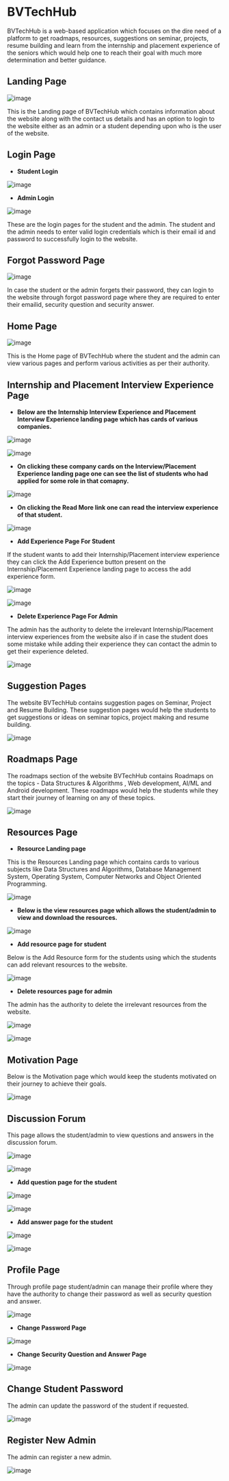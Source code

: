 # BVTechHub
BVTechHub is a web-based application which focuses on the dire need of a platform to get roadmaps, resources, suggestions on seminar, projects, resume building and learn from the internship and placement experience of the seniors which would help one to reach their goal with much more determination and better guidance.

## Landing Page

![image](https://user-images.githubusercontent.com/93242916/170872173-203b8758-b0a2-4e82-876f-26e81660278e.png)

This is the Landing page of BVTechHub which contains information about the website along with the contact us details and has an option to login to the website either as an admin or a student depending upon who is the user of the website.

## Login Page

- **Student Login**

![image](https://user-images.githubusercontent.com/93242916/170872581-481a337b-056b-484d-b42d-1472923505f2.png)

- **Admin Login**

![image](https://user-images.githubusercontent.com/93242916/170872613-0b2ab7eb-205c-4242-8bde-ddc2aa1dafa0.png)

These are the login pages for the student and the admin. The student and the admin needs to enter valid login credentials which is their email id and password to successfully login to the website.

## Forgot Password Page

![image](https://user-images.githubusercontent.com/93242916/170873402-1760a99b-036a-4b98-89d3-1bfaa6f0eb43.png)

In case the student or the admin forgets their password, they can login to the website through forgot password page where they are required to enter their emailid, security question and security answer.

## Home Page

![image](https://user-images.githubusercontent.com/93242916/170874216-5f1dd2f3-f0b8-4a6b-ae2b-b9bc14f4908d.png)

This is the Home page of BVTechHub where the student and the admin can view various pages and perform various activities as per their authority.

## Internship and Placement Interview Experience Page

- **Below are the Internship Interview Experience and Placement Interview Experience landing page which has cards of various companies.**

![image](https://user-images.githubusercontent.com/93242916/170874608-654c5406-2a0e-49fa-8e12-2160ab461a66.png)

![image](https://user-images.githubusercontent.com/93242916/170874666-ee5c8909-e686-43e3-9e77-1038868b6422.png)

- **On clicking these company cards on the Interview/Placement Experience landing page one can see the list of students who had applied for some role in that comapny.**

![image](https://user-images.githubusercontent.com/93242916/170875188-b7160757-4954-4988-b8ac-e2cc928e6564.png)

- **On clicking the Read More link one can read the interview experience of that student.**

![image](https://user-images.githubusercontent.com/93242916/170875210-dcff7f0b-0e8f-4d7b-8ad9-2c20cd860e4d.png)

- **Add Experience Page For Student**

If the student wants to add their Internship/Placement interview experience they can click the Add Experience button present on the Internship/Placement Experience landing page to access the add experience form.

![image](https://user-images.githubusercontent.com/93242916/170875437-0820fb95-86f3-4f1c-a145-4eb63d908c5c.png)

![image](https://user-images.githubusercontent.com/93242916/170875556-9b11e7be-9582-4cd4-ad63-4feccdbaecb4.png)

- **Delete Experience Page For Admin**

The admin has the authority to delete the irrelevant Internship/Placement interview experiences from the website also if in case the student does some mistake while adding their experience they can contact the admin to get their experience deleted.

![image](https://user-images.githubusercontent.com/93242916/170875900-57c8cc0c-5383-4dc0-b944-e6b1dd17e02d.png)

## Suggestion Pages

The website BVTechHub contains suggestion pages on Seminar, Project and Resume Building. These suggestion pages would help the students to get suggestions or ideas on seminar topics, project making and resume building.

![image](https://user-images.githubusercontent.com/93242916/170876370-1efda30c-65ee-418d-b6cd-ddbf37e7af96.png)

## Roadmaps Page

The roadmaps section of the website BVTechHub contains Roadmaps on the topics - Data Structures & Algorithms , Web development, AI/ML and Android development. These roadmaps would help the students while they start their journey of learning on any of these topics.

![image](https://user-images.githubusercontent.com/93242916/170876660-aed2dc9e-da75-48c3-b2b5-d7d17672c932.png)

## Resources Page

- **Resource Landing page**

This is the Resources Landing page which contains cards to various subjects like Data Structures and Algorithms, Database Management System, Operating System, Computer Networks and Object Oriented Programming.

![image](https://user-images.githubusercontent.com/93242916/170877000-4351a7b4-7f39-42e4-b309-3a49fd8bc824.png)

- **Below is the view resources page which allows the student/admin to view and download the resources.** 

![image](https://user-images.githubusercontent.com/93242916/170877023-a39671e2-6ec4-4056-9a88-1e08322351b1.png)

- **Add resource page for student**

Below is the Add Resource form for the students using which the students can add relevant resources to the website.

![image](https://user-images.githubusercontent.com/93242916/170877274-bc0df79d-eb98-4455-8d0e-6204a94bf6d7.png)

- **Delete resources page for admin**

The admin has the authority to delete the irrelevant resources from the website.

![image](https://user-images.githubusercontent.com/93242916/170877455-9da4a66b-883e-43fc-873d-16bdce23e17f.png)

![image](https://user-images.githubusercontent.com/93242916/170877478-f6e4ac23-6203-4761-9434-19132583300b.png)

## Motivation Page

Below is the Motivation page which would keep the students motivated on their journey to achieve their goals.

![image](https://user-images.githubusercontent.com/93242916/170877589-630e7073-a175-4dae-9558-ece30cb1ac34.png)

## Discussion Forum

This page allows the student/admin to view questions and answers in the discussion forum.

![image](https://user-images.githubusercontent.com/93242916/170877831-6ecf512f-eaf8-44b1-ba4d-6ff5b1b26c93.png)

![image](https://user-images.githubusercontent.com/93242916/170877847-9d1ab762-6c63-4aa4-92d0-f516a995c5ce.png)

- **Add question page for the student**

![image](https://user-images.githubusercontent.com/93242916/170877872-78fa183b-26b6-432c-9253-dde15512255e.png)

![image](https://user-images.githubusercontent.com/93242916/170878137-273d03b1-98b0-469e-b5f5-263b9a04a380.png)

- **Add answer page for the student**

![image](https://user-images.githubusercontent.com/93242916/170878215-6339e87f-2ab0-479e-b251-2a1023e93256.png)

![image](https://user-images.githubusercontent.com/93242916/170878366-1ae8eb91-2c90-453b-9a5d-621a27dbb7b6.png)

## Profile Page
Through profile page student/admin can manage their profile where they have the authority to change their password as well as security
question and answer.

![image](https://user-images.githubusercontent.com/93242916/170878454-565c5dd6-4277-4a0f-9c89-a1ea17e1d57a.png)

- **Change Password Page**

![image](https://user-images.githubusercontent.com/93242916/170878545-1c7867a3-1626-4b8a-922a-f14ec1932077.png)

- **Change Security Question and Answer Page**

![image](https://user-images.githubusercontent.com/93242916/170878577-188e2c1b-e986-45ee-8231-b0f0e5fdd35d.png)

## Change Student Password
The admin can update the password of the student if requested.

![image](https://user-images.githubusercontent.com/93242916/170878761-47ade9c9-dfb1-4d08-b1c3-9f077a490ea9.png)

## Register New Admin
The admin can register a new admin.

![image](https://user-images.githubusercontent.com/93242916/170878675-5450a310-d448-487c-867e-9420beaa4b5e.png)
